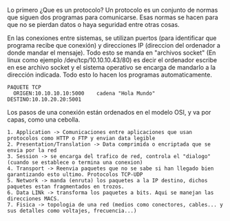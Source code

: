 Lo primero ¿Que es un protocolo? Un protocolo es un conjunto de normas que siguen dos programas para comunicarse. 
Esas normas se hacen para que no se pierdan datos o haya seguridad entre otras cosas.

En las conexiones entre sistemas, se utilizan puertos (para identificar que programa recibe que conexión) y direcciones 
IP (direccion del ordenador a donde mandar el mensaje). 
Todo esto se manda en "archivos socket" (En linux como ejemplo /dev/tcp/10.10.10.43/80) es decir el ordenador escribe
en ese archivo socket y el sistema operativo se encarga de mandarlo a la dirección indicada. 
Todo esto lo hacen los programas automaticamente.
```
PAQUETE TCP
  ORIGEN:10.10.10.10:5000    cadena "Hola Mundo"    DESTINO:10.10.20.20:5001
```
Los pasos de una conexión están ordenados en el modelo OSI, y va por capas, como una cebolla.
```
1. Application -> Comunicaciones entre aplicaciones que usan protocolos como HTTP o FTP y envian data legible  
2. Presentation/Translation -> Data comprimida o encriptada que se envia por la red  
3. Session -> se encarga del trafico de red, controla el "dialogo" (cuando se establece o termina una conexion)  
4. Transport -> Reenvia paquetes que no se sabe si han llegado bien garantizando esto ultimo. Protocolos TCP-UDP  
5. Network -> manda (enruta) los paquetes a la IP destino, dichos paquetes estan fragmentados en trozos.  
6. Data LINk -> transforma los paquetes a bits. Aqui se manejan las direcciones MACS.  
7. Fisica -> topologia de una red (medios como conectores, cables... y sus detalles como voltajes, frecuencia...)  
```
